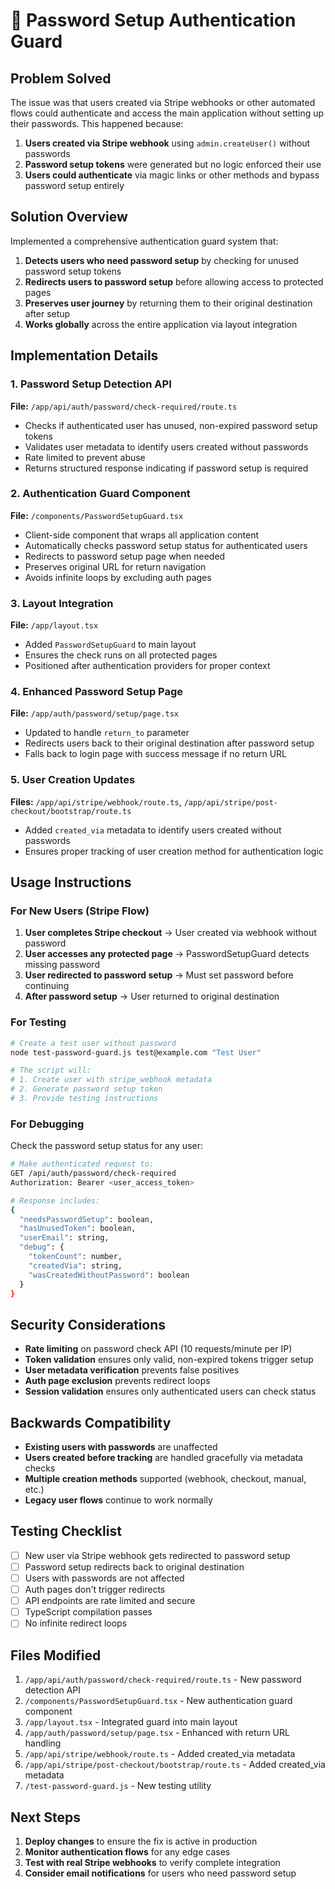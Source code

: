 # 🔐 Password Setup Authentication Guard

## Problem Solved

The issue was that users created via Stripe webhooks or other automated flows could authenticate and access the main application without setting up their passwords. This happened because:

1. **Users created via Stripe webhook** using `admin.createUser()` without passwords
2. **Password setup tokens** were generated but no logic enforced their use
3. **Users could authenticate** via magic links or other methods and bypass password setup entirely

## Solution Overview

Implemented a comprehensive authentication guard system that:

1. **Detects users who need password setup** by checking for unused password setup tokens
2. **Redirects users to password setup** before allowing access to protected pages  
3. **Preserves user journey** by returning them to their original destination after setup
4. **Works globally** across the entire application via layout integration

## Implementation Details

### 1. Password Setup Detection API
**File:** `/app/api/auth/password/check-required/route.ts`

- Checks if authenticated user has unused, non-expired password setup tokens
- Validates user metadata to identify users created without passwords
- Rate limited to prevent abuse
- Returns structured response indicating if password setup is required

### 2. Authentication Guard Component  
**File:** `/components/PasswordSetupGuard.tsx`

- Client-side component that wraps all application content
- Automatically checks password setup status for authenticated users
- Redirects to password setup page when needed
- Preserves original URL for return navigation
- Avoids infinite loops by excluding auth pages

### 3. Layout Integration
**File:** `/app/layout.tsx`

- Added `PasswordSetupGuard` to main layout
- Ensures the check runs on all protected pages
- Positioned after authentication providers for proper context

### 4. Enhanced Password Setup Page
**File:** `/app/auth/password/setup/page.tsx`

- Updated to handle `return_to` parameter
- Redirects users back to their original destination after password setup
- Falls back to login page with success message if no return URL

### 5. User Creation Updates
**Files:** `/app/api/stripe/webhook/route.ts`, `/app/api/stripe/post-checkout/bootstrap/route.ts`

- Added `created_via` metadata to identify users created without passwords
- Ensures proper tracking of user creation method for authentication logic

## Usage Instructions

### For New Users (Stripe Flow)
1. **User completes Stripe checkout** → User created via webhook without password
2. **User accesses any protected page** → PasswordSetupGuard detects missing password
3. **User redirected to password setup** → Must set password before continuing
4. **After password setup** → User returned to original destination

### For Testing
```bash
# Create a test user without password
node test-password-guard.js test@example.com "Test User"

# The script will:
# 1. Create user with stripe_webhook metadata
# 2. Generate password setup token  
# 3. Provide testing instructions
```

### For Debugging
Check the password setup status for any user:
```bash
# Make authenticated request to:
GET /api/auth/password/check-required
Authorization: Bearer <user_access_token>

# Response includes:
{
  "needsPasswordSetup": boolean,
  "hasUnusedToken": boolean,
  "userEmail": string,
  "debug": {
    "tokenCount": number,
    "createdVia": string,
    "wasCreatedWithoutPassword": boolean
  }
}
```

## Security Considerations

- **Rate limiting** on password check API (10 requests/minute per IP)
- **Token validation** ensures only valid, non-expired tokens trigger setup
- **User metadata verification** prevents false positives
- **Auth page exclusion** prevents redirect loops
- **Session validation** ensures only authenticated users can check status

## Backwards Compatibility

- **Existing users with passwords** are unaffected
- **Users created before tracking** are handled gracefully via metadata checks
- **Multiple creation methods** supported (webhook, checkout, manual, etc.)
- **Legacy user flows** continue to work normally

## Testing Checklist

- [ ] New user via Stripe webhook gets redirected to password setup
- [ ] Password setup redirects back to original destination  
- [ ] Users with passwords are not affected
- [ ] Auth pages don't trigger redirects
- [ ] API endpoints are rate limited and secure
- [ ] TypeScript compilation passes
- [ ] No infinite redirect loops

## Files Modified

1. `/app/api/auth/password/check-required/route.ts` - New password detection API
2. `/components/PasswordSetupGuard.tsx` - New authentication guard component  
3. `/app/layout.tsx` - Integrated guard into main layout
4. `/app/auth/password/setup/page.tsx` - Enhanced with return URL handling
5. `/app/api/stripe/webhook/route.ts` - Added created_via metadata
6. `/app/api/stripe/post-checkout/bootstrap/route.ts` - Added created_via metadata
7. `/test-password-guard.js` - New testing utility

## Next Steps

1. **Deploy changes** to ensure the fix is active in production
2. **Monitor authentication flows** for any edge cases
3. **Test with real Stripe webhooks** to verify complete integration
4. **Consider email notifications** for users who need password setup